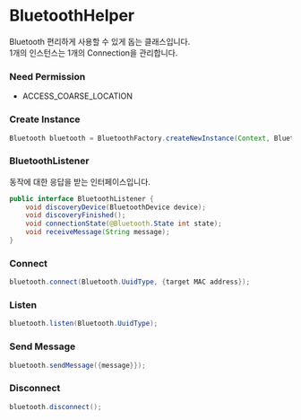# BluetoothHelper
Bluetooth 편리하게 사용할 수 있게 돕는 클래스입니다.  
1개의 인스턴스는 1개의 Connection을 관리합니다.

### Need Permission
* ACCESS_COARSE_LOCATION

### Create Instance
```java
Bluetooth bluetooth = BluetoothFactory.createNewInstance(Context, BluetoothListener);
```

### BluetoothListener
동작에 대한 응답을 받는 인터페이스입니다.
```java
public interface BluetoothListener {
    void discoveryDevice(BluetoothDevice device);
    void discoveryFinished();
    void connectionState(@Bluetooth.State int state);
    void receiveMessage(String message);
}
```

### Connect
```java
bluetooth.connect(Bluetooth.UuidType, {target MAC address});
```

### Listen
```java
bluetooth.listen(Bluetooth.UuidType);
```

### Send Message
```java
bluetooth.sendMessage({message}});
```

### Disconnect
```java
bluetooth.disconnect();
```
